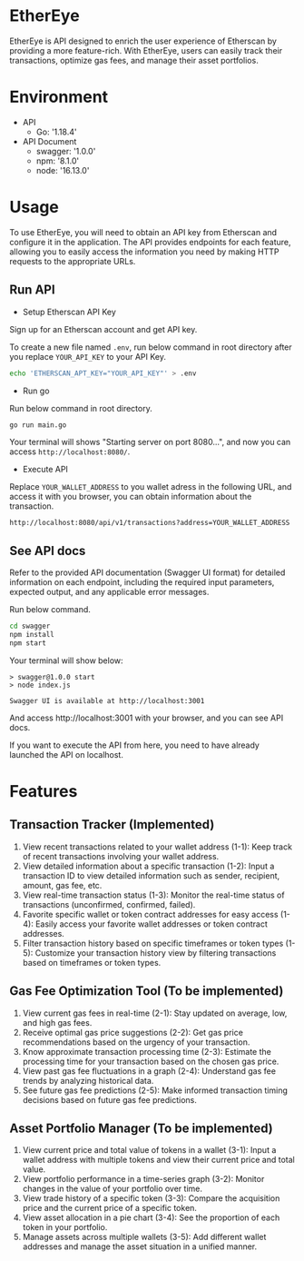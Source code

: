 # EtherEye

EtherEye is API designed to enrich the user experience of Etherscan by providing a more feature-rich. With EtherEye, users can easily track their transactions, optimize gas fees, and manage their asset portfolios.

# Environment

- API
  - Go: '1.18.4'
- API Document
  - swagger: '1.0.0'
  - npm: '8.1.0'
  - node: '16.13.0'

# Usage

To use EtherEye, you will need to obtain an API key from Etherscan and configure it in the application. The API provides endpoints for each feature, allowing you to easily access the information you need by making HTTP requests to the appropriate URLs.

## Run API

- Setup Etherscan API Key

Sign up for an Etherscan account and get API key.

To create a new file named `.env`, run below command in root directory after you replace `YOUR_API_KEY` to your API Key.

```sh
echo 'ETHERSCAN_APT_KEY="YOUR_API_KEY"' > .env
```

- Run go

Run below command in root directory.

```sh
go run main.go
```

Your terminal will shows "Starting server on port 8080...", and now you can access `http://localhost:8080/`.

- Execute API

Replace `YOUR_WALLET_ADDRESS` to you wallet adress in the following URL, and access it with you browser, you can obtain information about the transaction.

```
http://localhost:8080/api/v1/transactions?address=YOUR_WALLET_ADDRESS
```

## See API docs

Refer to the provided API documentation (Swagger UI format) for detailed information on each endpoint, including the required input parameters, expected output, and any applicable error messages.

Run below command.

```sh
cd swagger
npm install
npm start
```

Your terminal will show below:

```
> swagger@1.0.0 start
> node index.js

Swagger UI is available at http://localhost:3001
```

And access http://localhost:3001 with your browser, and you can see API docs.

If you want to execute the API from here, you need to have already launched the API on localhost.

# Features

## Transaction Tracker (Implemented)

1. View recent transactions related to your wallet address (1-1): Keep track of recent transactions involving your wallet address.
2. View detailed information about a specific transaction (1-2): Input a transaction ID to view detailed information such as sender, recipient, amount, gas fee, etc.
3. View real-time transaction status (1-3): Monitor the real-time status of transactions (unconfirmed, confirmed, failed).
4. Favorite specific wallet or token contract addresses for easy access (1-4): Easily access your favorite wallet addresses or token contract addresses.
5. Filter transaction history based on specific timeframes or token types (1-5): Customize your transaction history view by filtering transactions based on timeframes or token types.

## Gas Fee Optimization Tool (To be implemented)

1. View current gas fees in real-time (2-1): Stay updated on average, low, and high gas fees.
2. Receive optimal gas price suggestions (2-2): Get gas price recommendations based on the urgency of your transaction.
3. Know approximate transaction processing time (2-3): Estimate the processing time for your transaction based on the chosen gas price.
4. View past gas fee fluctuations in a graph (2-4): Understand gas fee trends by analyzing historical data.
5. See future gas fee predictions (2-5): Make informed transaction timing decisions based on future gas fee predictions.

## Asset Portfolio Manager (To be implemented)

1. View current price and total value of tokens in a wallet (3-1): Input a wallet address with multiple tokens and view their current price and total value.
2. View portfolio performance in a time-series graph (3-2): Monitor changes in the value of your portfolio over time.
3. View trade history of a specific token (3-3): Compare the acquisition price and the current price of a specific token.
4. View asset allocation in a pie chart (3-4): See the proportion of each token in your portfolio.
5. Manage assets across multiple wallets (3-5): Add different wallet addresses and manage the asset situation in a unified manner.
